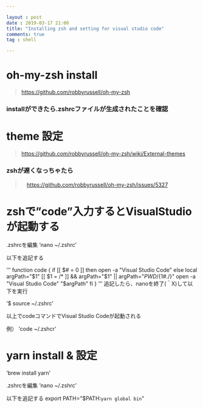 ```yaml
---

layout : post
date : 2019-03-17 21:00
title: "Installing zsh and setting for visual studio code"
comments: true
tag : shell

---
```


# oh-my-zsh install
> https://github.com/robbyrussell/oh-my-zsh

### installができたら.zshrcファイルが生成されたことを確認

# theme 設定
> https://github.com/robbyrussell/oh-my-zsh/wiki/External-themes

### zshが遅くなっちゃたら
>　https://github.com/robbyrussell/oh-my-zsh/issues/5327


# zshで”code”入力するとVisualStudioが起動する

.zshrcを編集
’nano ~/.zshrc’

以下を追記する

’’’
function code {
    if [[ $# = 0 ]]
    then
        open -a "Visual Studio Code"
    else
        local argPath="$1"
        [[ $1 = /* ]] && argPath="$1" || argPath="$PWD/${1#./}"
        open -a "Visual Studio Code" "$argPath"
    fi
}
’’’
追記したら、nanoを終了(＾X)して以下を実行

’$ source ~/.zshrc’

以上でcodeコマンドでVisual Studio Codeが起動される

例）
’code ~/.zshcr’

# yarn install & 設定

’brew install yarn’

.zshrcを編集
’nano ~/.zshrc’

以下を追記する
export PATH="$PATH:`yarn global bin`"
